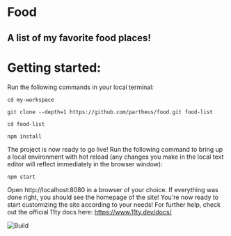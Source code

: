 # Food

## A list of my favorite food places!

# Getting started:
Run the following commands in your local terminal:

    cd my-workspace
    
    git clone --depth=1 https://github.com/partheus/food.git food-list
    
    cd food-list
    
    npm install

The project is now ready to go live! Run the following command to bring up a local environment with hot reload (any changes you make in the local text editor will reflect immediately in the browser window):

    npm start
    
Open http://localhost:8080 in a browser of your choice. If everything was done right, you should see the homepage of the site! You're now ready to start customizing the site according to your needs! For further help, check out the official 11ty docs here: https://www.11ty.dev/docs/


![Build](https://github.com/partheus/food/actions/workflows/eleventy-build.yml/badge.svg)


